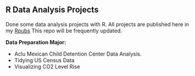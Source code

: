 ## **R Data Analysis Projects**


Done some data analysis projects with R. 
All projects are published here in my [Rpubs](https://rpubs.com/Emon-ProCoder7)
This repo will be frequently updated.

**Data Preparation Major:**
  
  - Aclu Mexican Child Detention Center Data Analysis.
  - Tidying US Census Data
  - Visualizing CO2 Level Rise

